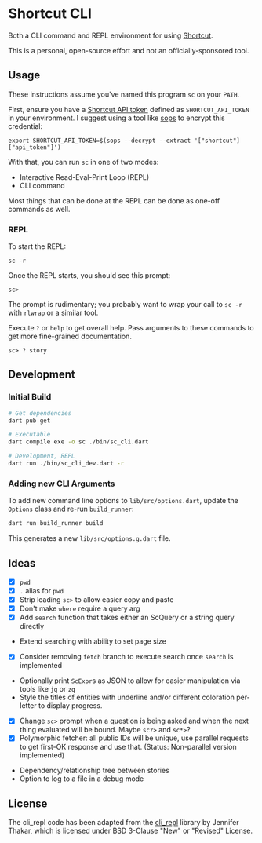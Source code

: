 # Shortcut CLI

Both a CLI command and REPL environment for using [Shortcut](https://shortcut.com).

This is a personal, open-source effort and not an officially-sponsored tool.

## Usage

These instructions assume you've named this program `sc` on your `PATH`.

First, ensure you have a [Shortcut API token](https://app.shortcut.com/internal/settings/account/api-tokens) defined as `SHORTCUT_API_TOKEN` in your environment. I suggest using a tool like [sops](https://github.com/mozilla/sops) to encrypt this credential:

```shell
export SHORTCUT_API_TOKEN=$(sops --decrypt --extract '["shortcut"]["api_token"]')
```

With that, you can run `sc` in one of two modes:

* Interactive Read-Eval-Print Loop (REPL)
* CLI command

Most things that can be done at the REPL can be done as one-off commands as well.

### REPL

To start the REPL:

```
sc -r
```

Once the REPL starts, you should see this prompt:

```
sc>
```

The prompt is rudimentary; you probably want to wrap your call to `sc -r` with `rlwrap` or a similar tool.

Execute `?` or `help` to get overall help. Pass arguments to these commands to get more fine-grained documentation.

```
sc> ? story
```

## Development

### Initial Build

```bash
# Get dependencies
dart pub get

# Executable
dart compile exe -o sc ./bin/sc_cli.dart

# Development, REPL
dart run ./bin/sc_cli_dev.dart -r
```

### Adding new CLI Arguments

To add new command line options to `lib/src/options.dart`, update the `Options`
class and re-run `build_runner`:

```bash
dart run build_runner build
```

This generates a new `lib/src/options.g.dart` file.

## Ideas

- [x] `pwd`
- [x] `.` alias for `pwd`
- [x] Strip leading `sc>` to allow easier copy and paste
- [x] Don't make `where` require a query arg
- [x] Add `search` function that takes either an ScQuery or a string query directly
- Extend searching with ability to set page size
- [x] Consider removing `fetch` branch to execute search once `search` is implemented
- Optionally print `ScExpr`s as JSON to allow for easier manipulation via tools like `jq` or `zq`
- Style the titles of entities with underline and/or different coloration per-letter to display progress.
- [x] Change `sc>` prompt when a question is being asked and when the next thing evaluated will be bound. Maybe `sc?>` and  `sc*>`?
- [x] Polymorphic fetcher: all public IDs will be unique, use parallel requests to get first-OK response and use that. (Status: Non-parallel version implemented)
- Dependency/relationship tree between stories
- Option to log to a file in a debug mode

## License

The cli\_repl code has been adapted from the [cli_repl](https://github.com/jathak/cli_repl) library by Jennifer Thakar, which is licensed under BSD 3-Clause "New" or "Revised" License.